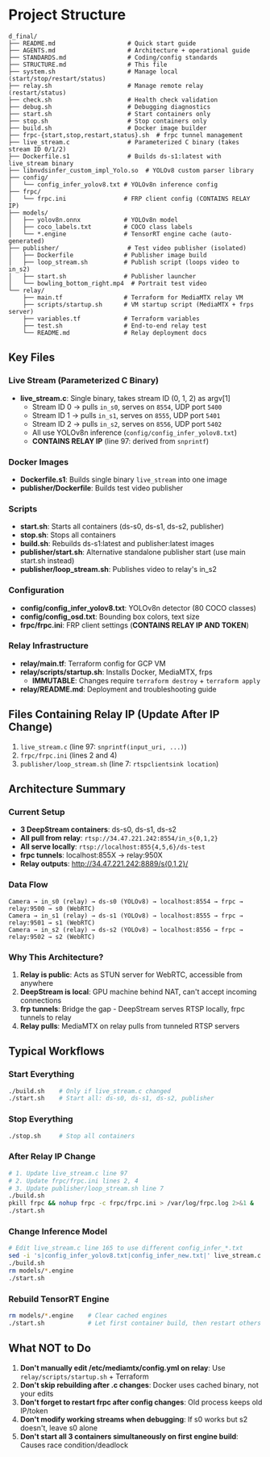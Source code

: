 # Project Structure

```
d_final/
├── README.md                    # Quick start guide
├── AGENTS.md                    # Architecture + operational guide
├── STANDARDS.md                 # Coding/config standards
├── STRUCTURE.md                 # This file
├── system.sh                    # Manage local (start/stop/restart/status)
├── relay.sh                     # Manage remote relay (restart/status)
├── check.sh                     # Health check validation
├── debug.sh                     # Debugging diagnostics
├── start.sh                     # Start containers only
├── stop.sh                      # Stop containers only
├── build.sh                     # Docker image builder
├── frpc-{start,stop,restart,status}.sh  # frpc tunnel management
├── live_stream.c                # Parameterized C binary (takes stream ID 0/1/2)
├── Dockerfile.s1                # Builds ds-s1:latest with live_stream binary
├── libnvdsinfer_custom_impl_Yolo.so  # YOLOv8 custom parser library
├── config/
│   └── config_infer_yolov8.txt # YOLOv8n inference config
├── frpc/
│   └── frpc.ini                # FRP client config (CONTAINS RELAY IP)
├── models/
│   ├── yolov8n.onnx            # YOLOv8n model
│   ├── coco_labels.txt         # COCO class labels
│   └── *.engine                # TensorRT engine cache (auto-generated)
├── publisher/                   # Test video publisher (isolated)
│   ├── Dockerfile              # Publisher image build
│   ├── loop_stream.sh          # Publish script (loops video to in_s2)
│   ├── start.sh                # Publisher launcher
│   └── bowling_bottom_right.mp4  # Portrait test video
└── relay/
    ├── main.tf                 # Terraform for MediaMTX relay VM
    ├── scripts/startup.sh      # VM startup script (MediaMTX + frps server)
    ├── variables.tf            # Terraform variables
    ├── test.sh                 # End-to-end relay test
    └── README.md               # Relay deployment docs
```

## Key Files

### Live Stream (Parameterized C Binary)
- **live_stream.c**: Single binary, takes stream ID (0, 1, 2) as argv[1]
  - Stream ID 0 → pulls `in_s0`, serves on `8554`, UDP port `5400`
  - Stream ID 1 → pulls `in_s1`, serves on `8555`, UDP port `5401`
  - Stream ID 2 → pulls `in_s2`, serves on `8556`, UDP port `5402`
  - All use YOLOv8n inference (`config/config_infer_yolov8.txt`)
  - **CONTAINS RELAY IP** (line 97: derived from `snprintf`)

### Docker Images
- **Dockerfile.s1**: Builds single binary `live_stream` into one image
- **publisher/Dockerfile**: Builds test video publisher

### Scripts
- **start.sh**: Starts all containers (ds-s0, ds-s1, ds-s2, publisher)
- **stop.sh**: Stops all containers
- **build.sh**: Rebuilds ds-s1:latest and publisher:latest images
- **publisher/start.sh**: Alternative standalone publisher start (use main start.sh instead)
- **publisher/loop_stream.sh**: Publishes video to relay's in_s2

### Configuration
- **config/config_infer_yolov8.txt**: YOLOv8n detector (80 COCO classes)
- **config/config_osd.txt**: Bounding box colors, text size
- **frpc/frpc.ini**: FRP client settings (**CONTAINS RELAY IP AND TOKEN**)

### Relay Infrastructure
- **relay/main.tf**: Terraform config for GCP VM
- **relay/scripts/startup.sh**: Installs Docker, MediaMTX, frps
  - **IMMUTABLE**: Changes require `terraform destroy` + `terraform apply`
- **relay/README.md**: Deployment and troubleshooting guide

## Files Containing Relay IP (Update After IP Change)

1. `live_stream.c` (line 97: `snprintf(input_uri, ...)`)
2. `frpc/frpc.ini` (lines 2 and 4)
3. `publisher/loop_stream.sh` (line 7: `rtspclientsink location`)

## Architecture Summary

### Current Setup
- **3 DeepStream containers**: ds-s0, ds-s1, ds-s2
- **All pull from relay**: `rtsp://34.47.221.242:8554/in_s{0,1,2}`
- **All serve locally**: `rtsp://localhost:855{4,5,6}/ds-test`
- **frpc tunnels**: localhost:855X → relay:950X
- **Relay outputs**: http://34.47.221.242:8889/s{0,1,2}/

### Data Flow
```
Camera → in_s0 (relay) → ds-s0 (YOLOv8) → localhost:8554 → frpc → relay:9500 → s0 (WebRTC)
Camera → in_s1 (relay) → ds-s1 (YOLOv8) → localhost:8555 → frpc → relay:9501 → s1 (WebRTC)
Camera → in_s2 (relay) → ds-s2 (YOLOv8) → localhost:8556 → frpc → relay:9502 → s2 (WebRTC)
```

### Why This Architecture?
1. **Relay is public**: Acts as STUN server for WebRTC, accessible from anywhere
2. **DeepStream is local**: GPU machine behind NAT, can't accept incoming connections
3. **frp tunnels**: Bridge the gap - DeepStream serves RTSP locally, frpc tunnels to relay
4. **Relay pulls**: MediaMTX on relay pulls from tunneled RTSP servers

## Typical Workflows

### Start Everything
```bash
./build.sh    # Only if live_stream.c changed
./start.sh    # Start all: ds-s0, ds-s1, ds-s2, publisher
```

### Stop Everything
```bash
./stop.sh     # Stop all containers
```

### After Relay IP Change
```bash
# 1. Update live_stream.c line 97
# 2. Update frpc/frpc.ini lines 2, 4
# 3. Update publisher/loop_stream.sh line 7
./build.sh
pkill frpc && nohup frpc -c frpc/frpc.ini > /var/log/frpc.log 2>&1 &
./start.sh
```

### Change Inference Model
```bash
# Edit live_stream.c line 165 to use different config_infer_*.txt
sed -i 's|config_infer_yolov8.txt|config_infer_new.txt|' live_stream.c
./build.sh
rm models/*.engine
./start.sh
```

### Rebuild TensorRT Engine
```bash
rm models/*.engine    # Clear cached engines
./start.sh            # Let first container build, then restart others
```

## What NOT to Do

1. **Don't manually edit /etc/mediamtx/config.yml on relay**: Use `relay/scripts/startup.sh` + Terraform
2. **Don't skip rebuilding after .c changes**: Docker uses cached binary, not your edits
3. **Don't forget to restart frpc after config changes**: Old process keeps old IP/token
4. **Don't modify working streams when debugging**: If s0 works but s2 doesn't, leave s0 alone
5. **Don't start all 3 containers simultaneously on first engine build**: Causes race condition/deadlock
